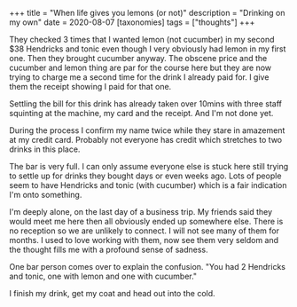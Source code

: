 +++
title = "When life gives you lemons (or not)"
description = "Drinking on my own"
date = 2020-08-07
[taxonomies]
tags = ["thoughts"]
+++

They checked 3 times that I wanted lemon (not cucumber) in my second
$38 Hendricks and tonic even though I very obviously had lemon in my
first one. Then they brought cucumber anyway. The obscene price and the
cucumber and lemon thing are par for the course here but they are now
trying to charge me a second time for the drink I already paid for. I
give them the receipt showing I paid for that one.

Settling the bill for this drink has already taken over 10mins with
three staff squinting at the machine, my card and the receipt. And I'm
not done yet.

During the process I confirm my name twice while they stare in
amazement at my credit card. Probably not everyone has credit which
stretches to two drinks in this place.

The bar is very full. I can only assume everyone else is stuck here
still trying to settle up for drinks they bought days or even weeks
ago. Lots of people seem to have Hendricks and tonic (with cucumber)
which is a fair indication I'm onto something.

I'm deeply alone, on the last day of a business trip. My friends said
they would meet me here then all obviously ended up somewhere else.
There is no reception so we are unlikely to connect. I will not see
many of them for months. I used to love working with them, now see them
very seldom and the thought fills me with a profound sense of sadness.

One bar person comes over to explain the confusion. "You had 2
Hendricks and tonic, one with lemon and one with cucumber."

I finish my drink, get my coat and head out into the cold.

